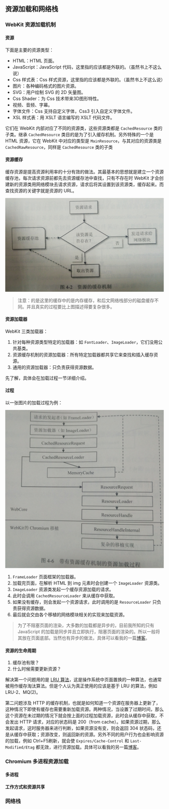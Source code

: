 ## 资源加载和网络栈
### WebKit 资源加载机制
#### 资源

下面是主要的资源类型：

- HTML：HTML 页面。
- JavaScript：JavaScript 代码，这里指的应该都是外联的。（虽然书上不这么说）
- Css 样式表：Css 样式资源，这里指的应该都是外联的。（虽然书上不这么说）
- 图片：各种编码格式的图片资源。
- SVG：用户绘制 SVG 的 2D 矢量图。
- Css Shader：为 Css 技术带来3D图形特性。
- 视频、音频、字幕。
- 字体文件：Css 支持自定义字体，Css3 引入自定义字体文件。
- XSL 样式表：用 XSLT 语言编写的 XSLT 代码文件。

它们在 WebKit 内部对应了不同的资源类，这些资源类都是 `CachedResource` 类的子类。继承 `CachedResource` 类目的是为了引入缓存机制。另外特殊的一个是 HTML 资源，它在 WebKit 中对应的类型是 `MainResource`，与其对应的资源类是 `CachedRawResource`，同样是 `CachedResource` 类的子类

#### 资源缓存

缓存资源是提高资源利用率的十分有效的做法。其最基本的思想就是建立一个资源缓存池，每次请求资源前都先去资源缓存池中查找，只有不存在时 WebKit 才会创建新的资源类用网络模块去请求资源，请求后将其设置到该资源类，缓存起来。而查找资源的关键字就是资源的 URL。

![](../img/资源缓存机制.jpg)

> 注意：的是这里的缓存中的是内存缓存，和后文网络栈部分的磁盘缓存不同。并且真实的过程要比上图描述得要复杂很多。

#### 资源加载器

WebKit 三类加载器：

1. 针对每种资源类型特定的加载器：如 `FontLoader`、`ImageLoader`，它们没用公共基类。
2. 资源缓存机制的资源加载器：所有特定加载器都共享它来查找和插入缓存资源。
3. 通用的资源加载器：只负责获得资源数据。

先了解，具体会在加载过程一节详细介绍。

#### 过程

以一张图片的加载过程为例：

![](../img/资源加载过程.jpg)

1. `FrameLoader` 页面框架的加载器。
2. 加载完页面，在解析 HTML 到 img 元素时会创建一个 `ImageLoader` 资源类。
3. `ImageLoader` 资源类发起一个缓存资源加载的请求。
4. 此时会调用 `CachedResourceLoader` 来从缓存中获取。
5. 如果没有缓存，则会发起一个资源请求，此时调用的是 `ResourceLoader` 只负责获得资源数据。
6. 最后就会交由各个移植的网络模块相关的实现来加载资源。

> 为了不阻塞页面的渲染，大多数的加载都是异步的，目前我所知的只有 JavaScript 的加载是同步并且立即执行，阻塞页面的渲染的。所以一般将其放在页面底部。当然也有异步的做法，具体可以看我的一篇[博客](https://m2mbob.cn/2016/10/06/js-tong-bu-yi-bu-jia-zai-xiao-jie/)。

#### 资源的生命周期

1. 缓存池有限？
2. 什么时候需要更新资源？

解决第一个问题用的是 [LRU 算法](http://flychao88.iteye.com/blog/1977653)，这是操作系统中页面置换的一种算法，也通常被用作缓存淘汰算法。但是个人认为真正使用的应该是基于 LRU 的算法，例如 LRU-2、MQ(2)。

第二问题涉及 HTTP 的缓存机制，也就是如何知道一个资源在服务器上更新了，这种情况下即使有缓存也需要重新加载资源。两种情况，当设置了过期时间，那么这个资源在未过期的情况下就会按上面的过程加载资源，此时会从缓存中获取，不会发出 HTTP 请求，对应的状态码是 200（from cache）。如果资源过期，那么发起请求，这时服务器来进行判断，如果资源没有变，则会返回 304 状态码，还是从缓存中获取；资源改变，则返回新的资源。另外不同的用户行为也会影响资源的加载，例如 Ctrl+F5刷新，就会使 `Expires/Cache-Control` 和 `Last-Modified/Etag` 都无效，进行资源加载。具体可以看我的另一篇[博客](https://m2mbob.cn/2016/08/14/http-huan-cun/)。

### Chromium 多进程资源加载

#### 多进程

#### 工作方式和资源共享

### 网络栈